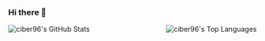 ### Hi there 👋

<!--
**ciber96/ciber96** is a ✨ _special_ ✨ repository because its `README.md` (this file) appears on your GitHub profile.

Here are some ideas to get you started:

- 🔭 I’m currently working on ...
- 🌱 I’m currently learning ...
- 👯 I’m looking to collaborate on ...
- 🤔 I’m looking for help with ...
- 💬 Ask me about ...
- 📫 How to reach me: ...
- 😄 Pronouns: ...
- ⚡ Fun fact: ...
-->

<img align="left" alt="ciber96's GitHub Stats" src="https://github-readme-stats-nine-orpin-64.vercel.app/api?username=ciber96&show_icons=true&hide_border=true&theme=radical" />
<img align="right" alt="ciber96's Top Languages" src="https://github-readme-stats-nine-orpin-64.vercel.app/api/top-langs/?username=ciber96" />

